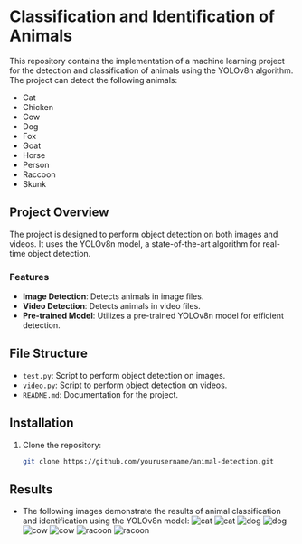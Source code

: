 # Classification and Identification of Animals

This repository contains the implementation of a machine learning project for the detection and classification of animals using the YOLOv8n algorithm. The project can detect the following animals:

- Cat
- Chicken
- Cow
- Dog
- Fox
- Goat
- Horse
- Person
- Raccoon
- Skunk

## Project Overview
The project is designed to perform object detection on both images and videos. It uses the YOLOv8n model, a state-of-the-art algorithm for real-time object detection. 

### Features
- **Image Detection**: Detects animals in image files.
- **Video Detection**: Detects animals in video files.
- **Pre-trained Model**: Utilizes a pre-trained YOLOv8n model for efficient detection.

## File Structure
- `test.py`: Script to perform object detection on images.
- `video.py`: Script to perform object detection on videos.
- `README.md`: Documentation for the project.

## Installation
1. Clone the repository:
   ```bash
   git clone https://github.com/yourusername/animal-detection.git
## Results
- The following images demonstrate the results of animal classification and identification using the YOLOv8n model:
![cat](https://github.com/user-attachments/assets/d2526c59-a44b-4f84-8e21-e876e4e42228)
![cat](https://github.com/user-attachments/assets/ced3909d-c2b7-44a0-9df2-a510734c8c27)
![dog](https://github.com/user-attachments/assets/1b7386a0-9105-4d36-a237-0c8b3a6ad356)
![dog](https://github.com/user-attachments/assets/40bac612-4d53-4a71-95c1-000fa56c40cb)
![cow](https://github.com/user-attachments/assets/a65ed372-34e0-437f-ba75-6649bcd7a917)
![cow](https://github.com/user-attachments/assets/0c17f2e8-3359-4619-a3eb-6fac88d1e652)
![racoon](https://github.com/user-attachments/assets/41d719f9-6bf0-4637-9e77-4195ad3c1e05)
![racoon](https://github.com/user-attachments/assets/79ba8ea2-9c95-4bc8-acea-7fc7a99a50a5)
